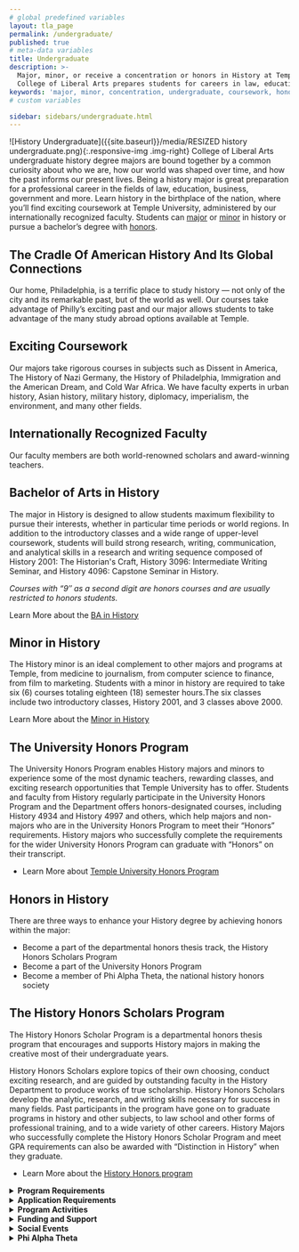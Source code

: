 ```yaml
---
# global predefined variables
layout: tla_page
permalink: /undergraduate/
published: true
# meta-data variables
title: Undergraduate
description: >-
  Major, minor, or receive a concentration or honors in History at Temple University. Coursework in the
  College of Liberal Arts prepares students for careers in law, education, business, government, and more.
keywords: 'major, minor, concentration, undergraduate, coursework, honors, funding, alpha theta'
# custom variables

sidebar: sidebars/undergraduate.html
---
```

![History Undergraduate]({{site.baseurl}}/media/RESIZED history undergraduate.png){:.responsive-img .img-right}
College of Liberal Arts undergraduate history degree majors are bound together by a common curiosity about who we are, how our world was shaped over time, and how the past informs our present lives. Being a history major is great preparation for a professional career in the fields of law, education, business, government and more. Learn history in the birthplace of the nation, where you’ll find exciting coursework at Temple University, administered by our internationally recognized faculty. Students can [major](#ba-in-history) or [minor](#minor-in-history) in history or pursue a bachelor’s degree with [honors](#honors-in-history).

## The Cradle Of American History And Its Global Connections
Our home, Philadelphia, is a terrific place to study history — not only of the city and its remarkable past, but of the world as well. Our courses take advantage of Philly’s exciting past and our major allows students to take advantage of the many study abroad options available at Temple.

## Exciting Coursework
Our majors take rigorous courses in subjects such as Dissent in America, The History of Nazi Germany, the History of Philadelphia, Immigration and the American Dream, and Cold War Africa. We have faculty experts in urban history, Asian history, military history, diplomacy, imperialism, the environment, and many other fields.

## Internationally Recognized Faculty
Our faculty members are both world-renowned scholars and award-winning teachers.

## Bachelor of Arts in History
The major in History is designed to allow students maximum flexibility to pursue their interests, whether in particular time periods or world regions. In addition to the introductory classes and a wide range of upper-level coursework, students will build strong research, writing, communication, and analytical skills in a research and writing sequence composed of History 2001: The Historian's Craft, History 3096: Intermediate Writing Seminar, and History 4096: Capstone Seminar in History. 

_Courses with “9″ as a second digit are honors courses and are usually restricted to honors students._

Learn More about the [BA in History](http://bulletin.temple.edu/undergraduate/liberal-arts/history/ba-history/)

## Minor in History
The History minor is an ideal complement to other majors and programs at Temple, from medicine to journalism, from computer science to finance, from film to marketing. Students with a minor in history are required to take six (6) courses totaling eighteen (18) semester hours.The six classes include two introductory classes, History 2001, and 3 classes above 2000.

Learn More about the [Minor in History](http://bulletin.temple.edu/undergraduate/liberal-arts/history/minor-history/)

## The University Honors Program
The University Honors Program enables History majors and minors to experience some of the most dynamic teachers, rewarding classes, and exciting research opportunities that Temple University has to offer.  Students and faculty from History regularly participate in the University Honors Program and the Department offers honors-designated courses, including History 4934 and History 4997 and others, which help majors and non-majors who are in the University Honors Program to meet their “Honors” requirements. History majors who successfully complete the requirements for the wider University Honors Program can graduate with “Honors” on their transcript. 

- Learn More about [Temple University Honors Program](https://honors.temple.edu/)

## Honors in History
There are three ways to enhance your History degree by achieving honors within the major:

- Become a part of the departmental honors thesis track, the History Honors Scholars Program
- Become a part of the University Honors Program
- Become a member of Phi Alpha Theta, the national history honors society

## The History Honors Scholars Program
The History Honors Scholar Program is a departmental honors thesis program that encourages and supports History majors in making the creative most of their undergraduate years.

History Honors Scholars explore topics of their own choosing, conduct exciting research, and are guided by outstanding faculty in the History Department to produce works of true scholarship. History Honors  Scholars develop the analytic, research, and writing skills necessary for success in many fields. Past participants in the program have gone on to graduate programs in history and other subjects, to law school and other forms of professional training, and to a wide variety of other careers.  History Majors who successfully complete the History Honors Scholar Program and meet GPA requirements can also be awarded with “Distinction in History” when they graduate.

- Learn More about the [History Honors program](http://bulletin.temple.edu/undergraduate/liberal-arts/history/ba-history/)

<details>
  <summary><strong>Program Requirements</strong></summary>
<blockquote>  
  <p>  
  The heart of the History Honors Scholar Program is the thesis, which gives students an opportunity to undertake in-depth historical 
  research and writing on a topic of their own choosing. In doing this, they are mentored by faculty in the History Department and part 
  of a cohort of other engaged and talented students undertaking their own research projects. The final version of the thesis will be
  required to be between 7000 and 10000 words, not including notes and bibliography. This is approximately the length of articles
  published in academic history journals. Students will also present on their work.
  </p>
</blockquote>
  
  <blockquote>  
    <p>  
   The program runs on an annual basis and participants take two, three-credit courses during a single academic year. In the Fall 
   semester, students take History 4934 “Honors Historiography and Research Methods.” In this course, students develop their thesis 
   topics and work on researching them in primary and secondary sources. In the Spring semester, students take History 4997 “Honors 
   Thesis Seminar”. In this course, students complete their research and write, revise, and present their final thesis. Both of these
   courses are required for program participants and there are no substitutions possible. Completing History 4997 and the honors thesis 
   fulfills the “Capstone” writing requirement for History Majors. History majors need to separately fulfill the “Intermediate” writing 
   requirement for major, typically before they participate in the History Honors Scholar Program.
  </p>
 </blockquote>
    
  <blockquote>  
    <p>  
    Students who are double majors (including those in the Secondary Education/Social Studies and History joint degree program), 
    students with minors, transfer students, students studying abroad, and other types of students have all participated in the History 
    Honors Scholar Program in recent years. Interested students in such situations are encouraged to contact the program director as 
    early as possible to discuss how they might fit the thesis program into their academic plans. 
  </p>
 </blockquote>
 
  <blockquote>  
    <p>  
  The History Honors Scholar Program is a departmental honors program. It is separate from the University Honors program.  History  
  majors interested in the History Honors Scholar program are not required to be part of the University Honors program, but they can be 
  and the two programs are complimentary. Every year, the History Honors Scholars program includes some students who are in the 
  University Honors program and some who are not.
  </p>
 </blockquote>
</details>

<details>
  <summary><strong>Application Requirements</strong></summary>
<blockquote>  
  <p>  
  Writing an honors thesis is a challenging and rewarding endeavor.  Applicants for the History Honors Scholar Program should normally   
  have an overall GPA of 3.4 or higher and a GPA of 3.4 or higher within history courses. Most students who participate in the program 
  do so in their “junior” (60 or more credits earned) or “senior” (90 or more credits earned) years.
  </p>
</blockquote>
  
  <blockquote>  
    <p>  
    Admission to the program requires the recommendation of a faculty member in History and is at the discretion of the History 
    Department. 
  </p>
 </blockquote>
 
  <blockquote>  
    <p>  
    For more information or to apply to the History Honors Scholar Program contact the program director <a href="mailto:tglasson@temple.edu">Associate Professor, Travis Glasson.</a>
  </p>
 </blockquote>
</details>

<details>
  <summary><strong>Program Activities</strong></summary>
<blockquote>  
  <p>  
  Graduating students in the Honors Program participate in an Honors Symposium in the late spring of their graduating year. At the    
  symposium students will present a ten-minute long synopsis of their Honors Thesis to the community of History Majors and faculty. The 
  presentations describe their thesis journey: how they formulated their thesis problem, what kinds of sources they used to investigate 
  their problem, and their reflections on their arguments and findings.
  </p>
 </blockquote>
</details>

<details>
  <summary><strong>Funding and Support</strong></summary>
<blockquote>  
  <p>  
  Honors Students can apply for financial support to cover research related activities, such as visits to archives, travel to present 
  scholarly papers etc., up to $2,000 through the <a href="http://www.temple.edu/vpus/opportunities/">Undergraduate Research Incentive Fund.</a>
There are also funds available in the Diamond Research Scholars program.</a> Honors students are also encouraged to submit their completed thesis to the <a href="http://guides.temple.edu/libraryprize">Library Prize for Undergraduate Research.</a>
  </p>
 </blockquote>
</details>

<details>
  <summary><strong>Social Events</strong></summary>
<blockquote>  
  <p>  
  The History Department will host an HONORS box lunch at the opening of each semester to encourage the growth of a vibrant community of 
  undergraduate scholars.
  </p>
 </blockquote>
</details>

<details>
  <summary><strong>Phi Alpha Theta</strong></summary>
<blockquote>  
  <p>  
  Phi Alpha Theta is a national History Honors Society that is open to both history majors and non-majors who have completed more than 
  12 credits in history and achieved a history GPA of 3.25 and a cumulative GPA of 3.1. To join Phi Alpha Theta you do not need to 
  participate in the History Honors Scholars Program or the University Honors Program. For more information, contact the Phi Alpha Theta   adviser <a href="mailto:mrickett@temple.edu">Associate Professor , Monica Ricketts.</a>
  </p>
 </blockquote>
</details>
